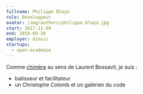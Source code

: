 ```yaml
---
fullname: Philippe Blayo
role: Développeur
avatar: /img/authors/philippe.blayo.jpg
start: 2017-11-09
end: 2018-09-30
employer: dinsic
startups:
  - open-academie
---
```


Comme [chimère](https://fr.wikipedia.org/wiki/Chim%C3%A8re)
au sens de Laurent Bossavit, je suis :
- batisseur et facilitateur
- un Christophe Colomb et un galérien du code

